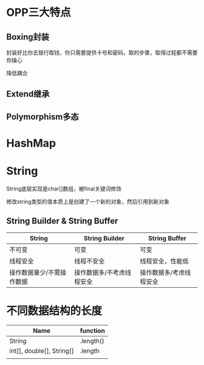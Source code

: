 # OPP三大特点

## Boxing封装

封装好比你去银行取钱，你只需要提供卡号和密码，取的步骤，取得过程都不需要你操心

降低耦合

## Extend继承

## Polymorphism多态

# HashMap

# String

String底层实现是char[]数组，被final关键词修饰

修改string类型的值本质上是创建了一个新的对象，然后引用到新对象

## String Builder & String Buffer

| String                    | String Builder            | String Buffer           |
| ------------------------- | ------------------------- | ----------------------- |
| 不可变                    | 可变                      | 可变                    |
| 线程安全                  | 线程不安全                | 线程安全，性能低        |
| 操作数据量少/不需操作数据 | 操作数据多/不考虑线程安全 | 操作数据多/考虑线程安全 |

# 不同数据结构的长度

| Name                      | function  |
| ------------------------- | --------- |
| String                    | .length() |
| int[], double[], String[] | .length   |
|                           |           |

